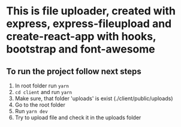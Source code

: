 # This is file uploader, created with express, express-fileupload and create-react-app with hooks, bootstrap and font-awesome

## To run the project follow next steps

1. In root folder run `yarn`
2. `cd client` and run `yarn`
3. Make sure, that folder 'uploads' is exist (./client/public/uploads)
4. Go to the root folder
5. Run `yarn dev`
6. Try to upload file and check it in the uploads folder
